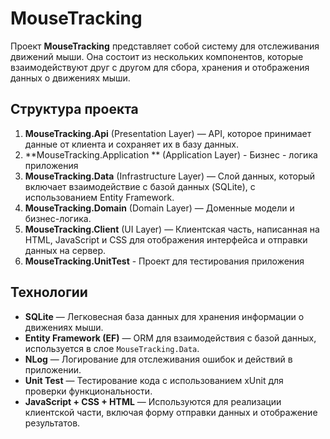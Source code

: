 # MouseTracking

Проект **MouseTracking** представляет собой систему для отслеживания движений мыши. Она состоит из нескольких компонентов, которые взаимодействуют друг с другом для сбора, хранения и отображения данных о движениях мыши.

## Структура проекта

1. **MouseTracking.Api** (Presentation Layer) — API, которое принимает данные от клиента и сохраняет их в базу данных.
2. **MouseTracking.Application ** (Application  Layer) - Бизнес - логика приложения
3. **MouseTracking.Data** (Infrastructure Layer) — Слой данных, который включает взаимодействие с базой данных (SQLite), с использованием Entity Framework.
4. **MouseTracking.Domain** (Domain Layer) — Доменные модели и бизнес-логика.
5. **MouseTracking.Client** (UI Layer) — Клиентская часть, написанная на HTML, JavaScript и CSS для отображения интерфейса и отправки данных на сервер.
6. **MouseTracking.UnitTest** - Проект для тестирования приложения
## Технологии

- **SQLite** — Легковесная база данных для хранения информации о движениях мыши.
- **Entity Framework (EF)** — ORM для взаимодействия с базой данных, используется в слое `MouseTracking.Data`.
- **NLog** — Логирование для отслеживания ошибок и действий в приложении.
- **Unit Test** — Тестирование кода с использованием xUnit для проверки функциональности.
- **JavaScript + CSS + HTML** — Используются для реализации клиентской части, включая форму отправки данных и отображение результатов.
